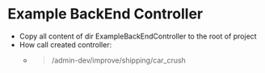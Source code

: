 # Example BackEnd Controller

* Copy all content of dir ExampleBackEndController to the root of project
* How call created controller:
  * > /admin-dev/improve/shipping/car_crush
